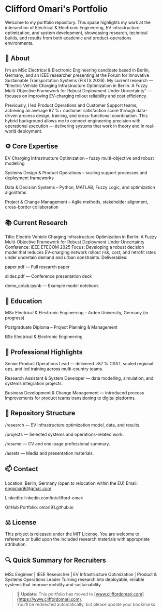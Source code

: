 # Clifford Omari's Portfolio

Welcome to my portfolio repository.
This space highlights my work at the intersection of Electrical & Electronic Engineering, EV infrastructure optimization, and system development, showcasing research, technical builds, and results from both academic and product-operations environments.

## 🔧 About

I’m an MSc Electrical & Electronic Engineering candidate based in Berlin, Germany, and an IEEE researcher presenting at the Forum for Innovative Sustainable Transportation Systems (FISTS 2026).
My current research — “Electric Vehicle Charging Infrastructure Optimization in Berlin: A Fuzzy Multi-Objective Framework for Robust Deployment Under Uncertainty” — focuses on improving EV-charging rollout reliability and cost efficiency.

Previously, I led Product Operations and Customer Support teams, achieving an average 87 %+ customer satisfaction score through data-driven process design, training, and cross-functional coordination.
This hybrid background allows me to connect engineering precision with operational execution — delivering systems that work in theory and in real-world deployment.

## ⚙️ Core Expertise

EV Charging Infrastructure Optimization – fuzzy multi-objective and robust modelling

Systems Design & Product Operations – scaling support processes and deployment frameworks

Data & Decision Systems – Python, MATLAB, Fuzzy Logic, and optimization algorithms

Project & Change Management – Agile methods, stakeholder alignment, cross-border collaboration

## 📚 Current Research

Title: Electric Vehicle Charging Infrastructure Optimization in Berlin: A Fuzzy Multi-Objective Framework for Robust Deployment Under Uncertainty
Conference: IEEE ETECOM 2025
Focus: Developing a robust decision model that reduces EV-charging network rollout risk, cost, and retrofit rates under uncertain demand and urban constraints.
Deliverables:

paper.pdf — Full research paper

slides.pdf — Conference presentation deck

demo_colab.ipynb — Example model notebook

## 🧠 Education

MSc Electrical & Electronic Engineering – Arden University, Germany (in progress)

Postgraduate Diploma – Project Planning & Management

BSc Electrical & Electronic Engineering

## 💼 Professional Highlights

Senior Product Operations Lead — delivered >87 % CSAT, scaled regional ops, and led training across multi-country teams.

Research Assistant & System Developer — data modelling, simulation, and systems integration projects.

Business Development & Change Management — introduced process improvements for product teams transitioning to digital platforms.

## 📂 Repository Structure

/research — EV infrastructure optimization model, data, and results.

/projects — Selected systems and operations-related work.

/resume — CV and one-page professional summary.

/assets — Media and presentation materials.

## 📫 Contact

Location: Berlin, Germany (open to relocation within the EU)
Email: engomari6@gmail.com

LinkedIn: linkedin.com/in/clifford-omari

GitHub Portfolio: omari91.github.io

## ⚖️ License

This project is released under the  [MIT License](LICENSE).
You are welcome to reference or build upon the included research materials with appropriate attribution.

## 🔍 Quick Summary for Recruiters

MSc Engineer | IEEE Researcher | EV Infrastructure Optimization | Product & Systems Operations Leader
Turning research into deployable, reliable systems that improve mobility and sustainability.

> 🚀 **Update:** This portfolio has moved to [www.cliffordomari.com](https://www.cliffordomari.com).  
> You’ll be redirected automatically, but please update your bookmarks.

